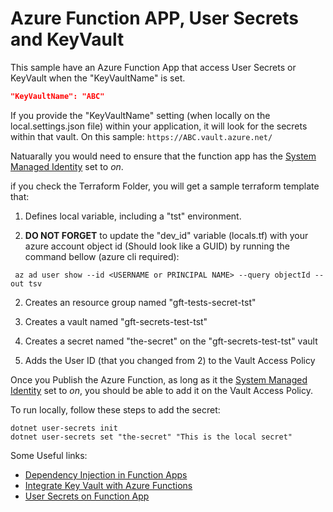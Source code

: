 # Azure Function APP, User Secrets and KeyVault

This sample have an Azure Function App that access User Secrets or KeyVault when the "KeyVaultName" is set.

```json
"KeyVaultName": "ABC"
```

If you provide the "KeyVaultName" setting (when locally on the local.settings.json file) within your application, it will look for the secrets within that vault. On this sample: ```https://ABC.vault.azure.net/```

Natuarally you would need to ensure that the function app has the [System Managed Identity](https://docs.microsoft.com/en-us/azure/app-service/overview-managed-identity?tabs=dotnet) set to *on*.

if you check the Terraform Folder, you will get a sample terraform template that:
1. Defines local variable, including a "tst" environment. 

2. **DO NOT FORGET** to update the "dev_id" variable (locals.tf) with your azure account object id (Should look like a GUID) by running the command bellow (azure cli required):
```
 az ad user show --id <USERNAME or PRINCIPAL NAME> --query objectId --out tsv
```

2. Creates an resource group named "gft-tests-secret-tst"

3. Creates a vault named "gft-secrets-test-tst"

4. Creates a secret named "the-secret" on the "gft-secrets-test-tst" vault

5. Adds the User ID (that you changed from 2) to the Vault Access Policy

Once you Publish the Azure Function, as long as it the [System Managed Identity](https://docs.microsoft.com/en-us/azure/app-service/overview-managed-identity?tabs=dotnet) set to *on*, you should be able to add it on the Vault Access Policy. 

To run locally, follow these steps to add the secret:
```
dotnet user-secrets init
dotnet user-secrets set "the-secret" "This is the local secret"
```

Some Useful links:
 - [Dependency Injection in Function Apps](https://docs.microsoft.com/en-us/azure/azure-functions/functions-dotnet-dependency-injection)
 - [Integrate Key Vault with Azure Functions](https://daniel-krzyczkowski.github.io/Integrate-Key-Vault-Secrets-With-Azure-Functions/)
 - [User Secrets on Function App](https://dev.to/cesarcodes/using-json-and-user-secrets-configuration-with-azure-functions-3f7g)
 

